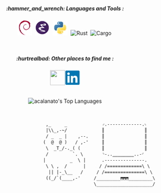 <!--
<div align="center"><h5><img src="https://readme-typing-svg.herokuapp.com?font=Jetbrains+mono&size=20&duration=3500&color=33FF33&center=true&vCenter=true&width=835&height=40&lines=Hello!+acalanato+here;I'm+new+to+coding;But+i+expect+...;great+things+to+come!;+;" alt="Typing SVG"/></h5></div>
-->

<div align="center">
<h5> :hammer_and_wrench: Languages and Tools : </h5>

<img src="https://github.com/devicons/devicon/blob/master/icons/debian/debian-original.svg" title="Debian" alt="Debian" width="40" height="40"/>&nbsp;
<img src="https://github.com/devicons/devicon/blob/master/icons/emacs/emacs-original.svg" title="Emacs" alt="Emacs" width="40" height="40"/>&nbsp;
<img src="https://github.com/devicons/devicon/blob/master/icons/python/python-original.svg" title="Python" alt="Python" width="40" height="40"/>&nbsp;
<img src="https://prev.rust-lang.org/logos/rust-logo-64x64.png" title="Rust" alt="Rust" width="40" height="40"/>&nbsp;
<img src="https://www.rust-lang.org/logos/cargo.png" title="Cargo" alt="Cargo" width="40" height="40"/>&nbsp;
</div>
<br>
<div align="center"> <h5> :hurtrealbad: Other places to find me : </h5> </div>
<div align="center"> <a href="https://www.codewars.com/users/Acalanato"><img src="https://www.codewars.com/packs/assets/logo.f607a0fb.svg" width="40" height="40"/></a><a href="https://www.linkedin.com/in/vagner-nogueira/"><img src="https://github.com/devicons/devicon/blob/master/icons/linkedin/linkedin-original.svg" width="40" height="40"/> </a> </div>

<br>


<!---
<img src="https://komarev.com/ghpvc/?username=acalanato&style=flat-square&color=grey" alt=""/>
--->
<div align="center">

![acalanato's Top Languages](https://github-readme-stats.vercel.app/api/top-langs/?username=acalanato&theme=chartreuse-dark&show_icons=true&hide_border=true&layout=compact)

<!---
[![GitHub Streak](https://github-readme-streak-stats.herokuapp.com?user=acalanato&theme=soft-green)](https://git.io/streak-stats)

<img src="https://github-profile-summary-cards.vercel.app/api/cards/profile-details?username=acalanato&theme=github_dark" alt="acalanato's GitHub Stats"/>
--->
</div>
<br>


                                ,_     _             ⌌.-------------.⌍
                                |\\_,-~/             ║               ║
                                / _  _ |    ,--.     ║               ║
                               (  @  @ )   / ,-'     ║               ║
                                \  _T_/-._( (        ║               ║
                                /         `. \       ⌎-..‗‗‗‗‗‗‗‗..-⌏
                               |         _  \ |      .---------------.
                                \ \ ,  /      |     / /=============\ \
                                 || |-_\__   /     / /===============\ \
                                ((_/`(____,-'     /_________⬒⬒⬒_________\
                                                  \_____________________/


